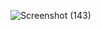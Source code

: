 ![Screenshot (143)](https://github.com/user-attachments/assets/fee7b2c4-f119-4094-a60e-9430b27e4946)
